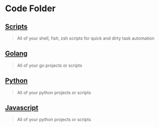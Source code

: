 # Code Folder

## [Scripts](./scripts)

> All of your shell, fish, zsh scripts
> for quick and dirty task automation

## [Golang](./golang)

> All of your go projects or scripts

## [Python](./python)

> All of your python projects or scripts

## [Javascript](./javascript)

> All of your python projects or scripts
